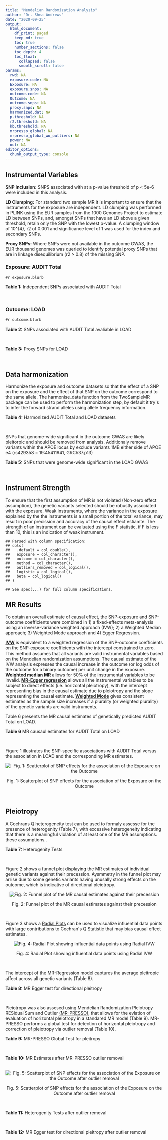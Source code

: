 ```yaml
---
title: "Mendelian Randomization Analysis"
author: "Dr. Shea Andrews"
date: "2020-09-25"
output:
  html_document:
    df_print: paged
    keep_md: true
    toc: true
    number_sections: false
    toc_depth: 4
    toc_float:
      collapsed: false
      smooth_scroll: false
params:
  rwd: NA
  exposure.code: NA
  Exposure: NA
  exposure.snps: NA
  outcome.code: NA
  Outcome: NA
  outcome.snps: NA
  proxy.snps: NA
  harmonized.dat: NA
  p.threshold: NA
  r2.threshold: NA
  kb.threshold: NA
  mrpresso_global: NA
  mrpresso_global_wo_outliers: NA
  power: NA
  out: NA
editor_options:
  chunk_output_type: console
---
```







## Instrumental Variables
**SNP Inclusion:** SNPS associated with at a p-value threshold of p < 5e-6 were included in this analysis.
<br>

**LD Clumping:** For standard two sample MR it is important to ensure that the instruments for the exposure are independent. LD clumping was performed in PLINK using the EUR samples from the 1000 Genomes Project to estimate LD between SNPs, and, amongst SNPs that have an LD above a given threshold, retain only the SNP with the lowest p-value. A clumping window of 10^{4}, r2 of 0.001 and significance level of 1 was used for the index and secondary SNPs.
<br>

**Proxy SNPs:** Where SNPs were not available in the outcome GWAS, the EUR thousand genomes was queried to identify potential proxy SNPs that are in linkage disequilibrium (r2 > 0.8) of the missing SNP.
<br>

### Exposure: AUDIT Total
`#r exposure.blurb`
<br>

**Table 1:** Independent SNPs associated with AUDIT Total
<div data-pagedtable="false">
  <script data-pagedtable-source type="application/json">
{"columns":[{"label":["SNP"],"name":[1],"type":["chr"],"align":["left"]},{"label":["CHROM"],"name":[2],"type":["dbl"],"align":["right"]},{"label":["POS"],"name":[3],"type":["dbl"],"align":["right"]},{"label":["REF"],"name":[4],"type":["chr"],"align":["left"]},{"label":["ALT"],"name":[5],"type":["chr"],"align":["left"]},{"label":["AF"],"name":[6],"type":["dbl"],"align":["right"]},{"label":["BETA"],"name":[7],"type":["dbl"],"align":["right"]},{"label":["SE"],"name":[8],"type":["dbl"],"align":["right"]},{"label":["Z"],"name":[9],"type":["dbl"],"align":["right"]},{"label":["P"],"name":[10],"type":["dbl"],"align":["right"]},{"label":["N"],"name":[11],"type":["dbl"],"align":["right"]},{"label":["TRAIT"],"name":[12],"type":["chr"],"align":["left"]}],"data":[{"1":"rs55847536","2":"1","3":"72248052","4":"A","5":"G","6":"0.39224600","7":"-0.01211140","8":"0.002641534","9":"-4.585","10":"4.545e-06","11":"140945","12":"AUDIT_Total"},{"1":"rs145186401","2":"1","3":"76879585","4":"T","5":"A","6":"0.02301560","7":"0.01278336","8":"0.002633030","9":"4.855","10":"1.203e-06","11":"141716","12":"AUDIT_Total"},{"1":"rs2390440","2":"1","3":"88625312","4":"C","5":"T","6":"0.23443800","7":"-0.01245564","8":"0.002631660","9":"-4.733","10":"2.211e-06","11":"141932","12":"AUDIT_Total"},{"1":"rs11809772","2":"1","3":"181625486","4":"A","5":"C","6":"0.11076800","7":"-0.01367530","8":"0.002654373","9":"-5.152","10":"2.582e-07","11":"139265","12":"AUDIT_Total"},{"1":"rs192227553","2":"1","3":"192064307","4":"G","5":"A","6":"0.01543210","7":"0.01217746","8":"0.002665236","9":"4.569","10":"4.895e-06","11":"138437","12":"AUDIT_Total"},{"1":"rs116258323","2":"1","3":"214449747","4":"C","5":"T","6":"0.04271170","7":"0.01407780","8":"0.002648693","9":"5.315","10":"1.067e-07","11":"139780","12":"AUDIT_Total"},{"1":"rs1260326","2":"2","3":"27730940","4":"T","5":"C","6":"0.61366100","7":"0.01873020","8":"0.002619605","9":"7.150","10":"8.664e-13","11":"141932","12":"AUDIT_Total"},{"1":"rs13389504","2":"2","3":"40369688","4":"T","5":"G","6":"0.18636700","7":"0.01219060","8":"0.002646099","9":"4.607","10":"4.090e-06","11":"140443","12":"AUDIT_Total"},{"1":"rs4953148","2":"2","3":"45152522","4":"A","5":"T","6":"0.39332400","7":"0.01478690","8":"0.002646656","9":"5.587","10":"2.314e-08","11":"139850","12":"AUDIT_Total"},{"1":"rs11677810","2":"2","3":"68066201","4":"C","5":"A","6":"0.25191500","7":"0.01232649","8":"0.002677924","9":"4.603","10":"4.167e-06","11":"137099","12":"AUDIT_Total"},{"1":"rs114658808","2":"2","3":"119423996","4":"G","5":"A","6":"0.05912220","7":"0.01292250","8":"0.002638860","9":"4.897","10":"9.723e-07","11":"141062","12":"AUDIT_Total"},{"1":"rs12474485","2":"2","3":"145810833","4":"A","5":"C","6":"0.25499100","7":"0.01217910","8":"0.002633896","9":"4.624","10":"3.765e-06","11":"141749","12":"AUDIT_Total"},{"1":"rs4853716","2":"2","3":"191361744","4":"C","5":"T","6":"0.82831800","7":"0.01212258","8":"0.002635344","9":"4.600","10":"4.220e-06","11":"141605","12":"AUDIT_Total"},{"1":"rs2302911","2":"2","3":"211455281","4":"A","5":"G","6":"0.45405000","7":"0.01342090","8":"0.002633619","9":"5.096","10":"3.463e-07","11":"141520","12":"AUDIT_Total"},{"1":"rs62244890","2":"3","3":"71611630","4":"T","5":"C","6":"0.37277700","7":"0.01323300","8":"0.002634485","9":"5.023","10":"5.079e-07","11":"141466","12":"AUDIT_Total"},{"1":"rs7618124","2":"3","3":"85548686","4":"A","5":"G","6":"0.71007600","7":"-0.01363860","8":"0.002631407","9":"-5.183","10":"2.187e-07","11":"141713","12":"AUDIT_Total"},{"1":"rs55726529","2":"3","3":"135458327","4":"A","5":"G","6":"0.09938340","7":"-0.01248370","8":"0.002719177","9":"-4.591","10":"4.409e-06","11":"132942","12":"AUDIT_Total"},{"1":"rs1920650","2":"3","3":"160335588","4":"T","5":"C","6":"0.30047400","7":"0.01482480","8":"0.002629442","9":"5.638","10":"1.717e-08","11":"141678","12":"AUDIT_Total"},{"1":"rs11940694","2":"4","3":"39414993","4":"A","5":"G","6":"0.60549300","7":"0.02478080","8":"0.002643005","9":"9.376","10":"6.834e-21","11":"138206","12":"AUDIT_Total"},{"1":"rs144198753","2":"4","3":"99713350","4":"C","5":"T","6":"0.00670047","7":"-0.03076248","8":"0.002606990","9":"-11.800","10":"3.887e-32","11":"140814","12":"AUDIT_Total"},{"1":"rs11733695","2":"4","3":"100122916","4":"G","5":"A","6":"0.00543085","7":"-0.02971133","8":"0.002601920","9":"-11.419","10":"3.370e-30","11":"141581","12":"AUDIT_Total"},{"1":"rs13135092","2":"4","3":"103198082","4":"A","5":"G","6":"0.05434780","7":"-0.01991090","8":"0.002623302","9":"-7.590","10":"3.198e-14","11":"141289","12":"AUDIT_Total"},{"1":"rs6533629","2":"4","3":"113494607","4":"G","5":"A","6":"0.39712300","7":"-0.01294953","8":"0.002671660","9":"-4.847","10":"1.253e-06","11":"137616","12":"AUDIT_Total"},{"1":"rs1457755","2":"5","3":"113637974","4":"T","5":"C","6":"0.55426500","7":"-0.01400920","8":"0.002634787","9":"-5.317","10":"1.056e-07","11":"141273","12":"AUDIT_Total"},{"1":"rs9372625","2":"6","3":"98344031","4":"G","5":"A","6":"0.33467600","7":"0.01403988","8":"0.002642552","9":"5.313","10":"1.080e-07","11":"140438","12":"AUDIT_Total"},{"1":"rs11984030","2":"7","3":"6354656","4":"A","5":"G","6":"0.46143900","7":"-0.01254150","8":"0.002675809","9":"-4.687","10":"2.769e-06","11":"137272","12":"AUDIT_Total"},{"1":"rs10227687","2":"7","3":"38741626","4":"G","5":"A","6":"0.61555200","7":"0.01292938","8":"0.002639727","9":"4.898","10":"9.675e-07","11":"140968","12":"AUDIT_Total"},{"1":"rs79931145","2":"7","3":"137122009","4":"C","5":"T","6":"0.02647810","7":"-0.01248956","8":"0.002631596","9":"-4.746","10":"2.079e-06","11":"141932","12":"AUDIT_Total"},{"1":"rs2622237","2":"7","3":"153489069","4":"A","5":"G","6":"0.39726300","7":"0.01217490","8":"0.002660016","9":"4.577","10":"4.708e-06","11":"138981","12":"AUDIT_Total"},{"1":"rs35040843","2":"8","3":"93341497","4":"C","5":"T","6":"0.30359100","7":"0.01471763","8":"0.002653260","9":"5.547","10":"2.909e-08","11":"139169","12":"AUDIT_Total"},{"1":"rs143011682","2":"8","3":"126831783","4":"A","5":"G","6":"0.11504900","7":"-0.01230210","8":"0.002637111","9":"-4.665","10":"3.084e-06","11":"141378","12":"AUDIT_Total"},{"1":"rs13266268","2":"8","3":"142611971","4":"C","5":"T","6":"0.40148800","7":"-0.01273468","8":"0.002776255","9":"-4.587","10":"4.507e-06","11":"127488","12":"AUDIT_Total"},{"1":"rs3138496","2":"9","3":"92219801","4":"C","5":"T","6":"0.05003810","7":"0.01294572","8":"0.002630710","9":"4.921","10":"8.598e-07","11":"141932","12":"AUDIT_Total"},{"1":"rs148575582","2":"9","3":"122062643","4":"T","5":"C","6":"0.01686620","7":"0.01275960","8":"0.002657686","9":"4.801","10":"1.578e-06","11":"139105","12":"AUDIT_Total"},{"1":"rs147311119","2":"10","3":"9404825","4":"C","5":"G","6":"0.03336960","7":"-0.01216210","8":"0.002634200","9":"-4.617","10":"3.898e-06","11":"141720","12":"AUDIT_Total"},{"1":"rs7078436","2":"10","3":"30378863","4":"A","5":"G","6":"0.27403000","7":"-0.01508130","8":"0.002628329","9":"-5.738","10":"9.583e-09","11":"141745","12":"AUDIT_Total"},{"1":"rs2017064","2":"11","3":"41455386","4":"C","5":"T","6":"0.67373700","7":"0.01247393","8":"0.002663662","9":"4.683","10":"2.823e-06","11":"138540","12":"AUDIT_Total"},{"1":"rs2293576","2":"11","3":"47434986","4":"G","5":"A","6":"0.32902900","7":"0.01535348","8":"0.002632176","9":"5.833","10":"5.454e-09","11":"141275","12":"AUDIT_Total"},{"1":"rs12795307","2":"11","3":"72506324","4":"G","5":"A","6":"0.26040100","7":"0.01208207","8":"0.002635705","9":"4.584","10":"4.572e-06","11":"141575","12":"AUDIT_Total"},{"1":"rs7948028","2":"11","3":"113328681","4":"A","5":"C","6":"0.27900700","7":"-0.01389140","8":"0.002638447","9":"-5.265","10":"1.406e-07","11":"140906","12":"AUDIT_Total"},{"1":"rs1042725","2":"12","3":"66358347","4":"C","5":"T","6":"0.45995600","7":"-0.01217656","8":"0.002632200","9":"-4.626","10":"3.725e-06","11":"141932","12":"AUDIT_Total"},{"1":"rs73519744","2":"13","3":"71536531","4":"A","5":"G","6":"0.05117970","7":"0.01327340","8":"0.002640430","9":"5.027","10":"4.987e-07","11":"140822","12":"AUDIT_Total"},{"1":"rs117750242","2":"13","3":"109806518","4":"C","5":"T","6":"0.00706522","7":"0.01237358","8":"0.002641105","9":"4.685","10":"2.794e-06","11":"140936","12":"AUDIT_Total"},{"1":"rs1319338","2":"15","3":"26449418","4":"T","5":"A","6":"0.06694640","7":"-0.01299030","8":"0.002633347","9":"-4.933","10":"8.104e-07","11":"141639","12":"AUDIT_Total"},{"1":"rs701455","2":"15","3":"46816049","4":"G","5":"A","6":"0.57415500","7":"-0.01327660","8":"0.002630072","9":"-5.048","10":"4.464e-07","11":"141932","12":"AUDIT_Total"},{"1":"rs72771074","2":"16","3":"20002523","4":"A","5":"C","6":"0.29574400","7":"0.01409940","8":"0.002639345","9":"5.342","10":"9.197e-08","11":"140767","12":"AUDIT_Total"},{"1":"rs11862597","2":"16","3":"30490854","4":"G","5":"A","6":"0.12386200","7":"-0.01322155","8":"0.002630631","9":"-5.026","10":"4.997e-07","11":"141883","12":"AUDIT_Total"},{"1":"rs74980679","2":"16","3":"71779310","4":"G","5":"T","6":"0.12050800","7":"0.01219096","8":"0.002635883","9":"4.625","10":"3.747e-06","11":"141533","12":"AUDIT_Total"},{"1":"rs12936842","2":"17","3":"7553383","4":"A","5":"T","6":"0.26744600","7":"-0.01245840","8":"0.002658641","9":"-4.686","10":"2.790e-06","11":"139067","12":"AUDIT_Total"},{"1":"rs62062288","2":"17","3":"44096553","4":"G","5":"A","6":"0.13753600","7":"-0.01645099","8":"0.002650821","9":"-6.206","10":"5.430e-10","11":"139072","12":"AUDIT_Total"},{"1":"rs6507054","2":"18","3":"31248323","4":"T","5":"C","6":"0.56820000","7":"-0.01236280","8":"0.002637114","9":"-4.688","10":"2.754e-06","11":"141365","12":"AUDIT_Total"},{"1":"rs492602","2":"19","3":"49206417","4":"A","5":"G","6":"0.38356900","7":"0.01463750","8":"0.002627447","9":"5.571","10":"2.526e-08","11":"141932","12":"AUDIT_Total"},{"1":"rs12329964","2":"22","3":"19959033","4":"G","5":"A","6":"0.16630300","7":"0.01224455","8":"0.002636070","9":"4.645","10":"3.409e-06","11":"141502","12":"AUDIT_Total"},{"1":"rs2412970","2":"22","3":"30486826","4":"A","5":"G","6":"0.52143100","7":"0.01219000","8":"0.002632824","9":"4.630","10":"3.654e-06","11":"141862","12":"AUDIT_Total"},{"1":"rs9607805","2":"22","3":"41854446","4":"C","5":"T","6":"0.73870300","7":"0.01410817","8":"0.002640990","9":"5.342","10":"9.205e-08","11":"140590","12":"AUDIT_Total"}],"options":{"columns":{"min":{},"max":[10]},"rows":{"min":[10],"max":[10]},"pages":{}}}
  </script>
</div>
<br>

### Outcome: LOAD
`#r outcome.blurb`
<br>

**Table 2:** SNPs associated with AUDIT Total avaliable in LOAD
<div data-pagedtable="false">
  <script data-pagedtable-source type="application/json">
{"columns":[{"label":["SNP"],"name":[1],"type":["chr"],"align":["left"]},{"label":["CHROM"],"name":[2],"type":["dbl"],"align":["right"]},{"label":["POS"],"name":[3],"type":["dbl"],"align":["right"]},{"label":["REF"],"name":[4],"type":["chr"],"align":["left"]},{"label":["ALT"],"name":[5],"type":["chr"],"align":["left"]},{"label":["AF"],"name":[6],"type":["dbl"],"align":["right"]},{"label":["BETA"],"name":[7],"type":["dbl"],"align":["right"]},{"label":["SE"],"name":[8],"type":["dbl"],"align":["right"]},{"label":["Z"],"name":[9],"type":["dbl"],"align":["right"]},{"label":["P"],"name":[10],"type":["dbl"],"align":["right"]},{"label":["N"],"name":[11],"type":["dbl"],"align":["right"]},{"label":["TRAIT"],"name":[12],"type":["chr"],"align":["left"]}],"data":[{"1":"rs55847536","2":"1","3":"72248052","4":"A","5":"G","6":"0.39224600","7":"-0.0212","8":"0.0162","9":"-1.30864198","10":"0.1909000","11":"54162","12":"LOAD"},{"1":"rs2390440","2":"1","3":"88625312","4":"C","5":"T","6":"0.23443800","7":"-0.0027","8":"0.0189","9":"-0.14285714","10":"0.8845000","11":"54162","12":"LOAD"},{"1":"rs11809772","2":"1","3":"181625486","4":"A","5":"C","6":"0.11076800","7":"-0.0468","8":"0.0245","9":"-1.91020408","10":"0.0557500","11":"54162","12":"LOAD"},{"1":"rs116258323","2":"1","3":"214449747","4":"C","5":"T","6":"0.04271170","7":"-0.0054","8":"0.0354","9":"-0.15254237","10":"0.8786000","11":"54162","12":"LOAD"},{"1":"rs1260326","2":"2","3":"27730940","4":"T","5":"C","6":"0.61366100","7":"0.0008","8":"0.0161","9":"0.04968940","10":"0.9608000","11":"54162","12":"LOAD"},{"1":"rs13389504","2":"2","3":"40369688","4":"T","5":"G","6":"0.18636700","7":"-0.0027","8":"0.0205","9":"-0.13170732","10":"0.8934000","11":"54162","12":"LOAD"},{"1":"rs4953148","2":"2","3":"45152522","4":"A","5":"T","6":"0.39332400","7":"-0.0021","8":"0.0178","9":"-0.11797753","10":"0.9072000","11":"54162","12":"LOAD"},{"1":"rs11677810","2":"2","3":"68066201","4":"C","5":"A","6":"0.25191500","7":"0.0298","8":"0.0200","9":"1.49000000","10":"0.1358000","11":"54162","12":"LOAD"},{"1":"rs12474485","2":"2","3":"145810833","4":"A","5":"C","6":"0.25499100","7":"0.0034","8":"0.0167","9":"0.20359281","10":"0.8406000","11":"54162","12":"LOAD"},{"1":"rs4853716","2":"2","3":"191361744","4":"C","5":"T","6":"0.82831800","7":"0.0130","8":"0.0179","9":"0.72625700","10":"0.4680000","11":"54162","12":"LOAD"},{"1":"rs2302911","2":"2","3":"211455281","4":"A","5":"G","6":"0.45405000","7":"0.0023","8":"0.0155","9":"0.14838700","10":"0.8822000","11":"54162","12":"LOAD"},{"1":"rs62244890","2":"3","3":"71611630","4":"T","5":"C","6":"0.37277700","7":"-0.0088","8":"0.0160","9":"-0.55000000","10":"0.5817000","11":"54162","12":"LOAD"},{"1":"rs7618124","2":"3","3":"85548686","4":"A","5":"G","6":"0.71007600","7":"-0.0028","8":"0.0160","9":"-0.17500000","10":"0.8624000","11":"54162","12":"LOAD"},{"1":"rs55726529","2":"3","3":"135458327","4":"A","5":"G","6":"0.09938340","7":"-0.0006","8":"0.0329","9":"-0.01823708","10":"0.9866000","11":"54162","12":"LOAD"},{"1":"rs1920650","2":"3","3":"160335588","4":"T","5":"C","6":"0.30047400","7":"0.0354","8":"0.0174","9":"2.03448276","10":"0.0418500","11":"54162","12":"LOAD"},{"1":"rs11940694","2":"4","3":"39414993","4":"A","5":"G","6":"0.60549300","7":"0.0363","8":"0.0167","9":"2.17365000","10":"0.0294100","11":"54162","12":"LOAD"},{"1":"rs11733695","2":"4","3":"100122916","4":"G","5":"A","6":"0.00543085","7":"0.1179","8":"0.0806","9":"1.46277916","10":"0.1434000","11":"54162","12":"LOAD"},{"1":"rs13135092","2":"4","3":"103198082","4":"A","5":"G","6":"0.05434780","7":"0.0490","8":"0.0295","9":"1.66101695","10":"0.0964500","11":"54162","12":"LOAD"},{"1":"rs6533629","2":"4","3":"113494607","4":"G","5":"A","6":"0.39712300","7":"-0.0090","8":"0.0157","9":"-0.57324841","10":"0.5658000","11":"54162","12":"LOAD"},{"1":"rs1457755","2":"5","3":"113637974","4":"T","5":"C","6":"0.55426500","7":"0.0049","8":"0.0155","9":"0.31612900","10":"0.7520000","11":"54162","12":"LOAD"},{"1":"rs9372625","2":"6","3":"98344031","4":"G","5":"A","6":"0.33467600","7":"-0.0257","8":"0.0162","9":"-1.58641975","10":"0.1124000","11":"54162","12":"LOAD"},{"1":"rs11984030","2":"7","3":"6354656","4":"A","5":"G","6":"0.46143900","7":"-0.0450","8":"0.0182","9":"-2.47252747","10":"0.0134500","11":"54162","12":"LOAD"},{"1":"rs10227687","2":"7","3":"38741626","4":"G","5":"A","6":"0.61555200","7":"0.0033","8":"0.0161","9":"0.20496900","10":"0.8401000","11":"54162","12":"LOAD"},{"1":"rs2622237","2":"7","3":"153489069","4":"A","5":"G","6":"0.39726300","7":"-0.0033","8":"0.0233","9":"-0.14163090","10":"0.8871000","11":"54162","12":"LOAD"},{"1":"rs35040843","2":"8","3":"93341497","4":"C","5":"T","6":"0.30359100","7":"-0.0100","8":"0.0179","9":"-0.55865922","10":"0.5741000","11":"54162","12":"LOAD"},{"1":"rs143011682","2":"8","3":"126831783","4":"A","5":"G","6":"0.11504900","7":"0.0541","8":"0.0423","9":"1.27895981","10":"0.2007000","11":"54162","12":"LOAD"},{"1":"rs13266268","2":"8","3":"142611971","4":"C","5":"T","6":"0.40148800","7":"-0.0207","8":"0.0174","9":"-1.18965517","10":"0.2358000","11":"54162","12":"LOAD"},{"1":"rs3138496","2":"9","3":"92219801","4":"C","5":"T","6":"0.05003810","7":"0.0103","8":"0.0312","9":"0.33012821","10":"0.7426000","11":"54162","12":"LOAD"},{"1":"rs7078436","2":"10","3":"30378863","4":"A","5":"G","6":"0.27403000","7":"-0.0041","8":"0.0165","9":"-0.24848485","10":"0.8042000","11":"54162","12":"LOAD"},{"1":"rs2017064","2":"11","3":"41455386","4":"C","5":"T","6":"0.67373700","7":"-0.0481","8":"0.0162","9":"-2.96914000","10":"0.0030040","11":"54162","12":"LOAD"},{"1":"rs2293576","2":"11","3":"47434986","4":"G","5":"A","6":"0.32902900","7":"0.0623","8":"0.0161","9":"3.86956522","10":"0.0001085","11":"54162","12":"LOAD"},{"1":"rs12795307","2":"11","3":"72506324","4":"G","5":"A","6":"0.26040100","7":"0.0085","8":"0.0164","9":"0.51829268","10":"0.6047000","11":"54162","12":"LOAD"},{"1":"rs1042725","2":"12","3":"66358347","4":"C","5":"T","6":"0.45995600","7":"0.0165","8":"0.0156","9":"1.05769000","10":"0.2914000","11":"54162","12":"LOAD"},{"1":"rs73519744","2":"13","3":"71536531","4":"A","5":"G","6":"0.05117970","7":"0.0098","8":"0.0346","9":"0.28323699","10":"0.7770000","11":"54162","12":"LOAD"},{"1":"rs701455","2":"15","3":"46816049","4":"G","5":"A","6":"0.57415500","7":"-0.0173","8":"0.0162","9":"-1.06790000","10":"0.2863000","11":"54162","12":"LOAD"},{"1":"rs72771074","2":"16","3":"20002523","4":"A","5":"C","6":"0.29574400","7":"-0.0009","8":"0.0185","9":"-0.04864865","10":"0.9616000","11":"54162","12":"LOAD"},{"1":"rs11862597","2":"16","3":"30490854","4":"G","5":"A","6":"0.12386200","7":"-0.0291","8":"0.0270","9":"-1.07777778","10":"0.2816000","11":"54162","12":"LOAD"},{"1":"rs74980679","2":"16","3":"71779310","4":"G","5":"T","6":"0.12050800","7":"-0.0457","8":"0.0223","9":"-2.04932735","10":"0.0402900","11":"54162","12":"LOAD"},{"1":"rs12936842","2":"17","3":"7553383","4":"A","5":"T","6":"0.26744600","7":"0.0064","8":"0.0188","9":"0.34042553","10":"0.7342000","11":"54162","12":"LOAD"},{"1":"rs62062288","2":"17","3":"44096553","4":"G","5":"A","6":"0.13753600","7":"-0.0532","8":"0.0216","9":"-2.46296296","10":"0.0138700","11":"54162","12":"LOAD"},{"1":"rs6507054","2":"18","3":"31248323","4":"T","5":"C","6":"0.56820000","7":"0.0060","8":"0.0157","9":"0.38216600","10":"0.7022000","11":"54162","12":"LOAD"},{"1":"rs492602","2":"19","3":"49206417","4":"A","5":"G","6":"0.38356900","7":"0.0249","8":"0.0162","9":"1.53703704","10":"0.1230000","11":"54162","12":"LOAD"},{"1":"rs12329964","2":"22","3":"19959033","4":"G","5":"A","6":"0.16630300","7":"-0.0007","8":"0.0208","9":"-0.03365385","10":"0.9717000","11":"54162","12":"LOAD"},{"1":"rs2412970","2":"22","3":"30486826","4":"A","5":"G","6":"0.52143100","7":"0.0257","8":"0.0159","9":"1.61635220","10":"0.1060000","11":"54162","12":"LOAD"},{"1":"rs9607805","2":"22","3":"41854446","4":"C","5":"T","6":"0.73870300","7":"-0.0423","8":"0.0176","9":"-2.40341000","10":"0.0165300","11":"54162","12":"LOAD"},{"1":"rs145186401","2":"NA","3":"NA","4":"NA","5":"NA","6":"NA","7":"NA","8":"NA","9":"NA","10":"NA","11":"NA","12":"NA"},{"1":"rs192227553","2":"NA","3":"NA","4":"NA","5":"NA","6":"NA","7":"NA","8":"NA","9":"NA","10":"NA","11":"NA","12":"NA"},{"1":"rs114658808","2":"NA","3":"NA","4":"NA","5":"NA","6":"NA","7":"NA","8":"NA","9":"NA","10":"NA","11":"NA","12":"NA"},{"1":"rs144198753","2":"NA","3":"NA","4":"NA","5":"NA","6":"NA","7":"NA","8":"NA","9":"NA","10":"NA","11":"NA","12":"NA"},{"1":"rs79931145","2":"NA","3":"NA","4":"NA","5":"NA","6":"NA","7":"NA","8":"NA","9":"NA","10":"NA","11":"NA","12":"NA"},{"1":"rs148575582","2":"NA","3":"NA","4":"NA","5":"NA","6":"NA","7":"NA","8":"NA","9":"NA","10":"NA","11":"NA","12":"NA"},{"1":"rs147311119","2":"NA","3":"NA","4":"NA","5":"NA","6":"NA","7":"NA","8":"NA","9":"NA","10":"NA","11":"NA","12":"NA"},{"1":"rs7948028","2":"NA","3":"NA","4":"NA","5":"NA","6":"NA","7":"NA","8":"NA","9":"NA","10":"NA","11":"NA","12":"NA"},{"1":"rs117750242","2":"NA","3":"NA","4":"NA","5":"NA","6":"NA","7":"NA","8":"NA","9":"NA","10":"NA","11":"NA","12":"NA"},{"1":"rs1319338","2":"NA","3":"NA","4":"NA","5":"NA","6":"NA","7":"NA","8":"NA","9":"NA","10":"NA","11":"NA","12":"NA"}],"options":{"columns":{"min":{},"max":[10]},"rows":{"min":[10],"max":[10]},"pages":{}}}
  </script>
</div>
<br>

**Table 3:** Proxy SNPs for LOAD
<div data-pagedtable="false">
  <script data-pagedtable-source type="application/json">
{"columns":[{"label":["target_snp"],"name":[1],"type":["chr"],"align":["left"]},{"label":["proxy_snp"],"name":[2],"type":["chr"],"align":["left"]},{"label":["ld.r2"],"name":[3],"type":["dbl"],"align":["right"]},{"label":["Dprime"],"name":[4],"type":["dbl"],"align":["right"]},{"label":["PHASE"],"name":[5],"type":["chr"],"align":["left"]},{"label":["X12"],"name":[6],"type":["lgl"],"align":["right"]},{"label":["CHROM"],"name":[7],"type":["dbl"],"align":["right"]},{"label":["POS"],"name":[8],"type":["dbl"],"align":["right"]},{"label":["REF.proxy"],"name":[9],"type":["chr"],"align":["left"]},{"label":["ALT.proxy"],"name":[10],"type":["chr"],"align":["left"]},{"label":["AF"],"name":[11],"type":["dbl"],"align":["right"]},{"label":["BETA"],"name":[12],"type":["dbl"],"align":["right"]},{"label":["SE"],"name":[13],"type":["dbl"],"align":["right"]},{"label":["Z"],"name":[14],"type":["dbl"],"align":["right"]},{"label":["P"],"name":[15],"type":["dbl"],"align":["right"]},{"label":["N"],"name":[16],"type":["dbl"],"align":["right"]},{"label":["TRAIT"],"name":[17],"type":["chr"],"align":["left"]},{"label":["ref"],"name":[18],"type":["chr"],"align":["left"]},{"label":["ref.proxy"],"name":[19],"type":["chr"],"align":["left"]},{"label":["alt"],"name":[20],"type":["chr"],"align":["left"]},{"label":["alt.proxy"],"name":[21],"type":["chr"],"align":["left"]},{"label":["ALT"],"name":[22],"type":["chr"],"align":["left"]},{"label":["REF"],"name":[23],"type":["chr"],"align":["left"]},{"label":["proxy.outcome"],"name":[24],"type":["lgl"],"align":["right"]}],"data":[{"1":"rs145186401","2":"rs143430155","3":"1.000000","4":"1.000000","5":"AG/TA","6":"NA","7":"1","8":"76898960","9":"A","10":"G","11":"0.0231667","12":"-0.0927","13":"0.1047","14":"-0.88538682","15":"0.3762","16":"54162","17":"LOAD","18":"A","19":"G","20":"T","21":"A","22":"A","23":"T","24":"TRUE"},{"1":"rs192227553","2":"rs116627534","3":"0.932392","4":"1.000000","5":"AC/GT","6":"NA","7":"1","8":"191935570","9":"T","10":"C","11":"0.0152229","12":"-0.0555","13":"0.0781","14":"-0.71062740","15":"0.4776","16":"54162","17":"LOAD","18":"A","19":"C","20":"G","21":"T","22":"A","23":"G","24":"TRUE"},{"1":"rs147311119","2":"rs150347273","3":"1.000000","4":"1.000000","5":"GA/CG","6":"NA","7":"10","8":"9398572","9":"G","10":"A","11":"0.0288462","12":"0.0894","13":"0.0931","14":"0.96025779","15":"0.3373","16":"54162","17":"LOAD","18":"G","19":"A","20":"C","21":"G","22":"G","23":"C","24":"TRUE"},{"1":"rs7948028","2":"rs4337071","3":"0.987138","4":"0.995685","5":"CT/AC","6":"NA","7":"11","8":"113334100","9":"C","10":"T","11":"0.2805320","12":"-0.0015","13":"0.0158","14":"-0.09493671","15":"0.9256","16":"54162","17":"LOAD","18":"C","19":"T","20":"A","21":"C","22":"C","23":"A","24":"TRUE"},{"1":"rs1319338","2":"rs56188014","3":"0.949361","4":"1.000000","5":"AA/TG","6":"NA","7":"15","8":"26445039","9":"G","10":"A","11":"0.0657799","12":"-0.0636","13":"0.0294","14":"-2.16326531","15":"0.0303","16":"54162","17":"LOAD","18":"A","19":"A","20":"T","21":"G","22":"A","23":"T","24":"TRUE"},{"1":"rs114658808","2":"NA","3":"NA","4":"NA","5":"NA","6":"NA","7":"NA","8":"NA","9":"NA","10":"NA","11":"NA","12":"NA","13":"NA","14":"NA","15":"NA","16":"NA","17":"NA","18":"NA","19":"NA","20":"NA","21":"NA","22":"NA","23":"NA","24":"NA"},{"1":"rs144198753","2":"NA","3":"NA","4":"NA","5":"NA","6":"NA","7":"NA","8":"NA","9":"NA","10":"NA","11":"NA","12":"NA","13":"NA","14":"NA","15":"NA","16":"NA","17":"NA","18":"NA","19":"NA","20":"NA","21":"NA","22":"NA","23":"NA","24":"NA"},{"1":"rs79931145","2":"NA","3":"NA","4":"NA","5":"NA","6":"NA","7":"NA","8":"NA","9":"NA","10":"NA","11":"NA","12":"NA","13":"NA","14":"NA","15":"NA","16":"NA","17":"NA","18":"NA","19":"NA","20":"NA","21":"NA","22":"NA","23":"NA","24":"NA"},{"1":"rs148575582","2":"NA","3":"NA","4":"NA","5":"NA","6":"NA","7":"NA","8":"NA","9":"NA","10":"NA","11":"NA","12":"NA","13":"NA","14":"NA","15":"NA","16":"NA","17":"NA","18":"NA","19":"NA","20":"NA","21":"NA","22":"NA","23":"NA","24":"NA"},{"1":"rs117750242","2":"NA","3":"NA","4":"NA","5":"NA","6":"NA","7":"NA","8":"NA","9":"NA","10":"NA","11":"NA","12":"NA","13":"NA","14":"NA","15":"NA","16":"NA","17":"NA","18":"NA","19":"NA","20":"NA","21":"NA","22":"NA","23":"NA","24":"NA"}],"options":{"columns":{"min":{},"max":[10]},"rows":{"min":[10],"max":[10]},"pages":{}}}
  </script>
</div>
<br>

## Data harmonization
Harmonize the exposure and outcome datasets so that the effect of a SNP on the exposure and the effect of that SNP on the outcome correspond to the same allele. The harmonise_data function from the TwoSampleMR package can be used to perform the harmonization step, by default it try's to infer the forward strand alleles using allele frequency information.
<br>

**Table 4:** Harmonized AUDIT Total and LOAD datasets
<div data-pagedtable="false">
  <script data-pagedtable-source type="application/json">
{"columns":[{"label":["SNP"],"name":[1],"type":["chr"],"align":["left"]},{"label":["effect_allele.exposure"],"name":[2],"type":["chr"],"align":["left"]},{"label":["other_allele.exposure"],"name":[3],"type":["chr"],"align":["left"]},{"label":["effect_allele.outcome"],"name":[4],"type":["chr"],"align":["left"]},{"label":["other_allele.outcome"],"name":[5],"type":["chr"],"align":["left"]},{"label":["beta.exposure"],"name":[6],"type":["dbl"],"align":["right"]},{"label":["beta.outcome"],"name":[7],"type":["dbl"],"align":["right"]},{"label":["eaf.exposure"],"name":[8],"type":["dbl"],"align":["right"]},{"label":["eaf.outcome"],"name":[9],"type":["dbl"],"align":["right"]},{"label":["remove"],"name":[10],"type":["lgl"],"align":["right"]},{"label":["palindromic"],"name":[11],"type":["lgl"],"align":["right"]},{"label":["ambiguous"],"name":[12],"type":["lgl"],"align":["right"]},{"label":["id.outcome"],"name":[13],"type":["chr"],"align":["left"]},{"label":["chr.outcome"],"name":[14],"type":["dbl"],"align":["right"]},{"label":["pos.outcome"],"name":[15],"type":["dbl"],"align":["right"]},{"label":["se.outcome"],"name":[16],"type":["dbl"],"align":["right"]},{"label":["z.outcome"],"name":[17],"type":["dbl"],"align":["right"]},{"label":["pval.outcome"],"name":[18],"type":["dbl"],"align":["right"]},{"label":["samplesize.outcome"],"name":[19],"type":["dbl"],"align":["right"]},{"label":["outcome"],"name":[20],"type":["chr"],"align":["left"]},{"label":["mr_keep.outcome"],"name":[21],"type":["lgl"],"align":["right"]},{"label":["pval_origin.outcome"],"name":[22],"type":["chr"],"align":["left"]},{"label":["chr.exposure"],"name":[23],"type":["dbl"],"align":["right"]},{"label":["pos.exposure"],"name":[24],"type":["dbl"],"align":["right"]},{"label":["se.exposure"],"name":[25],"type":["dbl"],"align":["right"]},{"label":["z.exposure"],"name":[26],"type":["dbl"],"align":["right"]},{"label":["pval.exposure"],"name":[27],"type":["dbl"],"align":["right"]},{"label":["samplesize.exposure"],"name":[28],"type":["dbl"],"align":["right"]},{"label":["exposure"],"name":[29],"type":["chr"],"align":["left"]},{"label":["mr_keep.exposure"],"name":[30],"type":["lgl"],"align":["right"]},{"label":["pval_origin.exposure"],"name":[31],"type":["chr"],"align":["left"]},{"label":["id.exposure"],"name":[32],"type":["chr"],"align":["left"]},{"label":["action"],"name":[33],"type":["dbl"],"align":["right"]},{"label":["mr_keep"],"name":[34],"type":["lgl"],"align":["right"]},{"label":["pt"],"name":[35],"type":["dbl"],"align":["right"]},{"label":["pleitropy_keep"],"name":[36],"type":["lgl"],"align":["right"]},{"label":["mrpresso_RSSobs"],"name":[37],"type":["dbl"],"align":["right"]},{"label":["mrpresso_pval"],"name":[38],"type":["dbl"],"align":["right"]},{"label":["mrpresso_keep"],"name":[39],"type":["lgl"],"align":["right"]}],"data":[{"1":"rs10227687","2":"A","3":"G","4":"A","5":"G","6":"0.01292938","7":"0.0033","8":"0.61555200","9":"0.61555200","10":"FALSE","11":"FALSE","12":"FALSE","13":"FNGlVl","14":"7","15":"38741626","16":"0.0161","17":"0.20496900","18":"0.8401000","19":"54162","20":"Lambert2013load","21":"TRUE","22":"reported","23":"7","24":"38741626","25":"0.002639727","26":"4.898","27":"9.675e-07","28":"140968","29":"SanchezRoige2019auditt23andMe","30":"TRUE","31":"reported","32":"6f8Mb8","33":"2","34":"TRUE","35":"5e-06","36":"TRUE","37":"5.923984e-06","38":"1.000","39":"TRUE"},{"1":"rs1042725","2":"T","3":"C","4":"T","5":"C","6":"-0.01217656","7":"0.0165","8":"0.45995600","9":"0.45995600","10":"FALSE","11":"FALSE","12":"FALSE","13":"FNGlVl","14":"12","15":"66358347","16":"0.0156","17":"1.05769000","18":"0.2914000","19":"54162","20":"Lambert2013load","21":"TRUE","22":"reported","23":"12","24":"66358347","25":"0.002632200","26":"-4.626","27":"3.725e-06","28":"141932","29":"SanchezRoige2019auditt23andMe","30":"TRUE","31":"reported","32":"6f8Mb8","33":"2","34":"TRUE","35":"5e-06","36":"TRUE","37":"4.997771e-04","38":"1.000","39":"TRUE"},{"1":"rs116258323","2":"T","3":"C","4":"T","5":"C","6":"0.01407780","7":"-0.0054","8":"0.04271170","9":"0.04271170","10":"FALSE","11":"FALSE","12":"FALSE","13":"FNGlVl","14":"1","15":"214449747","16":"0.0354","17":"-0.15254237","18":"0.8786000","19":"54162","20":"Lambert2013load","21":"TRUE","22":"reported","23":"1","24":"214449747","25":"0.002648693","26":"5.315","27":"1.067e-07","28":"139780","29":"SanchezRoige2019auditt23andMe","30":"TRUE","31":"reported","32":"6f8Mb8","33":"2","34":"TRUE","35":"5e-06","36":"TRUE","37":"1.356810e-04","38":"1.000","39":"TRUE"},{"1":"rs11677810","2":"A","3":"C","4":"A","5":"C","6":"0.01232649","7":"0.0298","8":"0.25191500","9":"0.25191500","10":"FALSE","11":"FALSE","12":"FALSE","13":"FNGlVl","14":"2","15":"68066201","16":"0.0200","17":"1.49000000","18":"0.1358000","19":"54162","20":"Lambert2013load","21":"TRUE","22":"reported","23":"2","24":"68066201","25":"0.002677924","26":"4.603","27":"4.167e-06","28":"137099","29":"SanchezRoige2019auditt23andMe","30":"TRUE","31":"reported","32":"6f8Mb8","33":"2","34":"TRUE","35":"5e-06","36":"TRUE","37":"6.121807e-04","38":"1.000","39":"TRUE"},{"1":"rs11733695","2":"A","3":"G","4":"A","5":"G","6":"-0.02971133","7":"0.1179","8":"0.00543085","9":"0.00543085","10":"FALSE","11":"FALSE","12":"FALSE","13":"FNGlVl","14":"4","15":"100122916","16":"0.0806","17":"1.46277916","18":"0.1434000","19":"54162","20":"Lambert2013load","21":"TRUE","22":"reported","23":"4","24":"100122916","25":"0.002601920","26":"-11.419","27":"3.370e-30","28":"141581","29":"SanchezRoige2019auditt23andMe","30":"TRUE","31":"reported","32":"6f8Mb8","33":"2","34":"TRUE","35":"5e-06","36":"TRUE","37":"1.732175e-02","38":"1.000","39":"TRUE"},{"1":"rs11809772","2":"C","3":"A","4":"C","5":"A","6":"-0.01367530","7":"-0.0468","8":"0.11076800","9":"0.11076800","10":"FALSE","11":"FALSE","12":"FALSE","13":"FNGlVl","14":"1","15":"181625486","16":"0.0245","17":"-1.91020408","18":"0.0557500","19":"54162","20":"Lambert2013load","21":"TRUE","22":"reported","23":"1","24":"181625486","25":"0.002654373","26":"-5.152","27":"2.582e-07","28":"139265","29":"SanchezRoige2019auditt23andMe","30":"TRUE","31":"reported","32":"6f8Mb8","33":"2","34":"TRUE","35":"5e-06","36":"TRUE","37":"1.704055e-03","38":"1.000","39":"TRUE"},{"1":"rs11862597","2":"A","3":"G","4":"A","5":"G","6":"-0.01322155","7":"-0.0291","8":"0.12386200","9":"0.12386200","10":"FALSE","11":"FALSE","12":"FALSE","13":"FNGlVl","14":"16","15":"30490854","16":"0.0270","17":"-1.07777778","18":"0.2816000","19":"54162","20":"Lambert2013load","21":"TRUE","22":"reported","23":"16","24":"30490854","25":"0.002630631","26":"-5.026","27":"4.997e-07","28":"141883","29":"SanchezRoige2019auditt23andMe","30":"TRUE","31":"reported","32":"6f8Mb8","33":"2","34":"TRUE","35":"5e-06","36":"TRUE","37":"5.526390e-04","38":"1.000","39":"TRUE"},{"1":"rs11940694","2":"G","3":"A","4":"G","5":"A","6":"0.02478080","7":"0.0363","8":"0.60549300","9":"0.60549300","10":"FALSE","11":"FALSE","12":"FALSE","13":"FNGlVl","14":"4","15":"39414993","16":"0.0167","17":"2.17365000","18":"0.0294100","19":"54162","20":"Lambert2013load","21":"TRUE","22":"reported","23":"4","24":"39414993","25":"0.002643005","26":"9.376","27":"6.834e-21","28":"138206","29":"SanchezRoige2019auditt23andMe","30":"TRUE","31":"reported","32":"6f8Mb8","33":"2","34":"TRUE","35":"5e-06","36":"TRUE","37":"7.680069e-04","38":"1.000","39":"TRUE"},{"1":"rs11984030","2":"G","3":"A","4":"G","5":"A","6":"-0.01254150","7":"-0.0450","8":"0.46143900","9":"0.46143900","10":"FALSE","11":"FALSE","12":"FALSE","13":"FNGlVl","14":"7","15":"6354656","16":"0.0182","17":"-2.47252747","18":"0.0134500","19":"54162","20":"Lambert2013load","21":"TRUE","22":"reported","23":"7","24":"6354656","25":"0.002675809","26":"-4.687","27":"2.769e-06","28":"137272","29":"SanchezRoige2019auditt23andMe","30":"TRUE","31":"reported","32":"6f8Mb8","33":"2","34":"TRUE","35":"5e-06","36":"TRUE","37":"1.616985e-03","38":"1.000","39":"TRUE"},{"1":"rs12329964","2":"A","3":"G","4":"A","5":"G","6":"0.01224455","7":"-0.0007","8":"0.16630300","9":"0.16630300","10":"FALSE","11":"FALSE","12":"FALSE","13":"FNGlVl","14":"22","15":"19959033","16":"0.0208","17":"-0.03365385","18":"0.9717000","19":"54162","20":"Lambert2013load","21":"TRUE","22":"reported","23":"22","24":"19959033","25":"0.002636070","26":"4.645","27":"3.409e-06","28":"141502","29":"SanchezRoige2019auditt23andMe","30":"TRUE","31":"reported","32":"6f8Mb8","33":"2","34":"TRUE","35":"5e-06","36":"TRUE","37":"3.787742e-05","38":"1.000","39":"TRUE"},{"1":"rs12474485","2":"C","3":"A","4":"C","5":"A","6":"0.01217910","7":"0.0034","8":"0.25499100","9":"0.25499100","10":"FALSE","11":"FALSE","12":"FALSE","13":"FNGlVl","14":"2","15":"145810833","16":"0.0167","17":"0.20359281","18":"0.8406000","19":"54162","20":"Lambert2013load","21":"TRUE","22":"reported","23":"2","24":"145810833","25":"0.002633896","26":"4.624","27":"3.765e-06","28":"141749","29":"SanchezRoige2019auditt23andMe","30":"TRUE","31":"reported","32":"6f8Mb8","33":"2","34":"TRUE","35":"5e-06","36":"TRUE","37":"3.941525e-06","38":"1.000","39":"TRUE"},{"1":"rs1260326","2":"C","3":"T","4":"C","5":"T","6":"0.01873020","7":"0.0008","8":"0.61366100","9":"0.61366100","10":"FALSE","11":"FALSE","12":"FALSE","13":"FNGlVl","14":"2","15":"27730940","16":"0.0161","17":"0.04968940","18":"0.9608000","19":"54162","20":"Lambert2013load","21":"TRUE","22":"reported","23":"2","24":"27730940","25":"0.002619605","26":"7.150","27":"8.664e-13","28":"141932","29":"SanchezRoige2019auditt23andMe","30":"TRUE","31":"reported","32":"6f8Mb8","33":"2","34":"TRUE","35":"5e-06","36":"TRUE","37":"6.112439e-05","38":"1.000","39":"TRUE"},{"1":"rs12795307","2":"A","3":"G","4":"A","5":"G","6":"0.01208207","7":"0.0085","8":"0.26040100","9":"0.26040100","10":"FALSE","11":"FALSE","12":"FALSE","13":"FNGlVl","14":"11","15":"72506324","16":"0.0164","17":"0.51829268","18":"0.6047000","19":"54162","20":"Lambert2013load","21":"TRUE","22":"reported","23":"11","24":"72506324","25":"0.002635705","26":"4.584","27":"4.572e-06","28":"141575","29":"SanchezRoige2019auditt23andMe","30":"TRUE","31":"reported","32":"6f8Mb8","33":"2","34":"TRUE","35":"5e-06","36":"TRUE","37":"1.064943e-05","38":"1.000","39":"TRUE"},{"1":"rs12936842","2":"T","3":"A","4":"T","5":"A","6":"-0.01245840","7":"0.0064","8":"0.26744600","9":"0.26744600","10":"FALSE","11":"TRUE","12":"FALSE","13":"FNGlVl","14":"17","15":"7553383","16":"0.0188","17":"0.34042553","18":"0.7342000","19":"54162","20":"Lambert2013load","21":"TRUE","22":"reported","23":"17","24":"7553383","25":"0.002658641","26":"-4.686","27":"2.790e-06","28":"139067","29":"SanchezRoige2019auditt23andMe","30":"TRUE","31":"reported","32":"6f8Mb8","33":"2","34":"TRUE","35":"5e-06","36":"TRUE","37":"1.456161e-04","38":"1.000","39":"TRUE"},{"1":"rs13135092","2":"G","3":"A","4":"G","5":"A","6":"-0.01991090","7":"0.0490","8":"0.05434780","9":"0.05434780","10":"FALSE","11":"FALSE","12":"FALSE","13":"FNGlVl","14":"4","15":"103198082","16":"0.0295","17":"1.66101695","18":"0.0964500","19":"54162","20":"Lambert2013load","21":"TRUE","22":"reported","23":"4","24":"103198082","25":"0.002623302","26":"-7.590","27":"3.198e-14","28":"141289","29":"SanchezRoige2019auditt23andMe","30":"TRUE","31":"reported","32":"6f8Mb8","33":"2","34":"TRUE","35":"5e-06","36":"TRUE","37":"3.450809e-03","38":"1.000","39":"TRUE"},{"1":"rs1319338","2":"A","3":"T","4":"A","5":"T","6":"-0.01299030","7":"-0.0636","8":"0.06694640","9":"0.06577990","10":"FALSE","11":"TRUE","12":"FALSE","13":"FNGlVl","14":"15","15":"26445039","16":"0.0294","17":"-2.16326531","18":"0.0303000","19":"54162","20":"Lambert2013load","21":"TRUE","22":"reported","23":"15","24":"26449418","25":"0.002633347","26":"-4.933","27":"8.104e-07","28":"141639","29":"SanchezRoige2019auditt23andMe","30":"TRUE","31":"reported","32":"6f8Mb8","33":"2","34":"TRUE","35":"5e-06","36":"TRUE","37":"3.401868e-03","38":"1.000","39":"TRUE"},{"1":"rs13266268","2":"T","3":"C","4":"T","5":"C","6":"-0.01273468","7":"-0.0207","8":"0.40148800","9":"0.40148800","10":"FALSE","11":"FALSE","12":"FALSE","13":"FNGlVl","14":"8","15":"142611971","16":"0.0174","17":"-1.18965517","18":"0.2358000","19":"54162","20":"Lambert2013load","21":"TRUE","22":"reported","23":"8","24":"142611971","25":"0.002776255","26":"-4.587","27":"4.507e-06","28":"127488","29":"SanchezRoige2019auditt23andMe","30":"TRUE","31":"reported","32":"6f8Mb8","33":"2","34":"TRUE","35":"5e-06","36":"TRUE","37":"2.377885e-04","38":"1.000","39":"TRUE"},{"1":"rs13389504","2":"G","3":"T","4":"G","5":"T","6":"0.01219060","7":"-0.0027","8":"0.18636700","9":"0.18636700","10":"FALSE","11":"FALSE","12":"FALSE","13":"FNGlVl","14":"2","15":"40369688","16":"0.0205","17":"-0.13170732","18":"0.8934000","19":"54162","20":"Lambert2013load","21":"TRUE","22":"reported","23":"2","24":"40369688","25":"0.002646099","26":"4.607","27":"4.090e-06","28":"140443","29":"SanchezRoige2019auditt23andMe","30":"TRUE","31":"reported","32":"6f8Mb8","33":"2","34":"TRUE","35":"5e-06","36":"TRUE","37":"6.656962e-05","38":"1.000","39":"TRUE"},{"1":"rs143011682","2":"G","3":"A","4":"G","5":"A","6":"-0.01230210","7":"0.0541","8":"0.11504900","9":"0.11504900","10":"FALSE","11":"FALSE","12":"FALSE","13":"FNGlVl","14":"8","15":"126831783","16":"0.0423","17":"1.27895981","18":"0.2007000","19":"54162","20":"Lambert2013load","21":"TRUE","22":"reported","23":"8","24":"126831783","25":"0.002637111","26":"-4.665","27":"3.084e-06","28":"141378","29":"SanchezRoige2019auditt23andMe","30":"TRUE","31":"reported","32":"6f8Mb8","33":"2","34":"TRUE","35":"5e-06","36":"TRUE","37":"3.562794e-03","38":"1.000","39":"TRUE"},{"1":"rs145186401","2":"A","3":"T","4":"A","5":"T","6":"0.01278336","7":"-0.0927","8":"0.02301560","9":"0.02316670","10":"FALSE","11":"TRUE","12":"FALSE","13":"FNGlVl","14":"1","15":"76898960","16":"0.1047","17":"-0.88538682","18":"0.3762000","19":"54162","20":"Lambert2013load","21":"TRUE","22":"reported","23":"1","24":"76879585","25":"0.002633030","26":"4.855","27":"1.203e-06","28":"141716","29":"SanchezRoige2019auditt23andMe","30":"TRUE","31":"reported","32":"6f8Mb8","33":"2","34":"TRUE","35":"5e-06","36":"TRUE","37":"9.675861e-03","38":"1.000","39":"TRUE"},{"1":"rs1457755","2":"C","3":"T","4":"C","5":"T","6":"-0.01400920","7":"0.0049","8":"0.55426500","9":"0.55426500","10":"FALSE","11":"FALSE","12":"FALSE","13":"FNGlVl","14":"5","15":"113637974","16":"0.0155","17":"0.31612900","18":"0.7520000","19":"54162","20":"Lambert2013load","21":"TRUE","22":"reported","23":"5","24":"113637974","25":"0.002634787","26":"-5.317","27":"1.056e-07","28":"141273","29":"SanchezRoige2019auditt23andMe","30":"TRUE","31":"reported","32":"6f8Mb8","33":"2","34":"TRUE","35":"5e-06","36":"TRUE","37":"1.299232e-04","38":"1.000","39":"TRUE"},{"1":"rs147311119","2":"G","3":"C","4":"G","5":"C","6":"-0.01216210","7":"0.0894","8":"0.03336960","9":"0.02884620","10":"FALSE","11":"TRUE","12":"FALSE","13":"FNGlVl","14":"10","15":"9398572","16":"0.0931","17":"0.96025779","18":"0.3373000","19":"54162","20":"Lambert2013load","21":"TRUE","22":"reported","23":"10","24":"9404825","25":"0.002634200","26":"-4.617","27":"3.898e-06","28":"141720","29":"SanchezRoige2019auditt23andMe","30":"TRUE","31":"reported","32":"6f8Mb8","33":"2","34":"TRUE","35":"5e-06","36":"TRUE","37":"8.986841e-03","38":"1.000","39":"TRUE"},{"1":"rs1920650","2":"C","3":"T","4":"C","5":"T","6":"0.01482480","7":"0.0354","8":"0.30047400","9":"0.30047400","10":"FALSE","11":"FALSE","12":"FALSE","13":"FNGlVl","14":"3","15":"160335588","16":"0.0174","17":"2.03448276","18":"0.0418500","19":"54162","20":"Lambert2013load","21":"TRUE","22":"reported","23":"3","24":"160335588","25":"0.002629442","26":"5.638","27":"1.717e-08","28":"141678","29":"SanchezRoige2019auditt23andMe","30":"TRUE","31":"reported","32":"6f8Mb8","33":"2","34":"TRUE","35":"5e-06","36":"TRUE","37":"8.822154e-04","38":"1.000","39":"TRUE"},{"1":"rs192227553","2":"A","3":"G","4":"A","5":"G","6":"0.01217746","7":"-0.0555","8":"0.01543210","9":"0.01522290","10":"FALSE","11":"FALSE","12":"FALSE","13":"FNGlVl","14":"1","15":"191935570","16":"0.0781","17":"-0.71062740","18":"0.4776000","19":"54162","20":"Lambert2013load","21":"TRUE","22":"reported","23":"1","24":"192064307","25":"0.002665236","26":"4.569","27":"4.895e-06","28":"138437","29":"SanchezRoige2019auditt23andMe","30":"TRUE","31":"reported","32":"6f8Mb8","33":"2","34":"TRUE","35":"5e-06","36":"TRUE","37":"3.708876e-03","38":"1.000","39":"TRUE"},{"1":"rs2017064","2":"T","3":"C","4":"T","5":"C","6":"0.01247393","7":"-0.0481","8":"0.67373700","9":"0.67373700","10":"FALSE","11":"FALSE","12":"FALSE","13":"FNGlVl","14":"11","15":"41455386","16":"0.0162","17":"-2.96914000","18":"0.0030040","19":"54162","20":"Lambert2013load","21":"TRUE","22":"reported","23":"11","24":"41455386","25":"0.002663662","26":"4.683","27":"2.823e-06","28":"138540","29":"SanchezRoige2019auditt23andMe","30":"TRUE","31":"reported","32":"6f8Mb8","33":"2","34":"TRUE","35":"5e-06","36":"TRUE","37":"3.002404e-03","38":"0.045","39":"FALSE"},{"1":"rs2293576","2":"A","3":"G","4":"A","5":"G","6":"0.01535348","7":"0.0623","8":"0.32902900","9":"0.32902900","10":"FALSE","11":"FALSE","12":"FALSE","13":"FNGlVl","14":"11","15":"47434986","16":"0.0161","17":"3.86956522","18":"0.0001085","19":"54162","20":"Lambert2013load","21":"TRUE","22":"reported","23":"11","24":"47434986","25":"0.002632176","26":"5.833","27":"5.454e-09","28":"141275","29":"SanchezRoige2019auditt23andMe","30":"TRUE","31":"reported","32":"6f8Mb8","33":"2","34":"TRUE","35":"5e-06","36":"TRUE","37":"3.309016e-03","38":"0.025","39":"FALSE"},{"1":"rs2302911","2":"G","3":"A","4":"G","5":"A","6":"0.01342090","7":"0.0023","8":"0.45405000","9":"0.45405000","10":"FALSE","11":"FALSE","12":"FALSE","13":"FNGlVl","14":"2","15":"211455281","16":"0.0155","17":"0.14838700","18":"0.8822000","19":"54162","20":"Lambert2013load","21":"TRUE","22":"reported","23":"2","24":"211455281","25":"0.002633619","26":"5.096","27":"3.463e-07","28":"141520","29":"SanchezRoige2019auditt23andMe","30":"TRUE","31":"reported","32":"6f8Mb8","33":"2","34":"TRUE","35":"5e-06","36":"TRUE","37":"1.365085e-05","38":"1.000","39":"TRUE"},{"1":"rs2390440","2":"T","3":"C","4":"T","5":"C","6":"-0.01245564","7":"-0.0027","8":"0.23443800","9":"0.23443800","10":"FALSE","11":"FALSE","12":"FALSE","13":"FNGlVl","14":"1","15":"88625312","16":"0.0189","17":"-0.14285714","18":"0.8845000","19":"54162","20":"Lambert2013load","21":"TRUE","22":"reported","23":"1","24":"88625312","25":"0.002631660","26":"-4.733","27":"2.211e-06","28":"141932","29":"SanchezRoige2019auditt23andMe","30":"TRUE","31":"reported","32":"6f8Mb8","33":"2","34":"TRUE","35":"5e-06","36":"TRUE","37":"7.912581e-06","38":"1.000","39":"TRUE"},{"1":"rs2412970","2":"G","3":"A","4":"G","5":"A","6":"0.01219000","7":"0.0257","8":"0.52143100","9":"0.52143100","10":"FALSE","11":"FALSE","12":"FALSE","13":"FNGlVl","14":"22","15":"30486826","16":"0.0159","17":"1.61635220","18":"0.1060000","19":"54162","20":"Lambert2013load","21":"TRUE","22":"reported","23":"22","24":"30486826","25":"0.002632824","26":"4.630","27":"3.654e-06","28":"141862","29":"SanchezRoige2019auditt23andMe","30":"TRUE","31":"reported","32":"6f8Mb8","33":"2","34":"TRUE","35":"5e-06","36":"TRUE","37":"4.329926e-04","38":"1.000","39":"TRUE"},{"1":"rs2622237","2":"G","3":"A","4":"G","5":"A","6":"0.01217490","7":"-0.0033","8":"0.39726300","9":"0.39726300","10":"FALSE","11":"FALSE","12":"FALSE","13":"FNGlVl","14":"7","15":"153489069","16":"0.0233","17":"-0.14163090","18":"0.8871000","19":"54162","20":"Lambert2013load","21":"TRUE","22":"reported","23":"7","24":"153489069","25":"0.002660016","26":"4.577","27":"4.708e-06","28":"138981","29":"SanchezRoige2019auditt23andMe","30":"TRUE","31":"reported","32":"6f8Mb8","33":"2","34":"TRUE","35":"5e-06","36":"TRUE","37":"7.627123e-05","38":"1.000","39":"TRUE"},{"1":"rs3138496","2":"T","3":"C","4":"T","5":"C","6":"0.01294572","7":"0.0103","8":"0.05003810","9":"0.05003810","10":"FALSE","11":"FALSE","12":"FALSE","13":"FNGlVl","14":"9","15":"92219801","16":"0.0312","17":"0.33012821","18":"0.7426000","19":"54162","20":"Lambert2013load","21":"TRUE","22":"reported","23":"9","24":"92219801","25":"0.002630710","26":"4.921","27":"8.598e-07","28":"141932","29":"SanchezRoige2019auditt23andMe","30":"TRUE","31":"reported","32":"6f8Mb8","33":"2","34":"TRUE","35":"5e-06","36":"TRUE","37":"2.160235e-05","38":"1.000","39":"TRUE"},{"1":"rs35040843","2":"T","3":"C","4":"T","5":"C","6":"0.01471763","7":"-0.0100","8":"0.30359100","9":"0.30359100","10":"FALSE","11":"FALSE","12":"FALSE","13":"FNGlVl","14":"8","15":"93341497","16":"0.0179","17":"-0.55865922","18":"0.5741000","19":"54162","20":"Lambert2013load","21":"TRUE","22":"reported","23":"8","24":"93341497","25":"0.002653260","26":"5.547","27":"2.909e-08","28":"139169","29":"SanchezRoige2019auditt23andMe","30":"TRUE","31":"reported","32":"6f8Mb8","33":"2","34":"TRUE","35":"5e-06","36":"TRUE","37":"2.852167e-04","38":"1.000","39":"TRUE"},{"1":"rs4853716","2":"T","3":"C","4":"T","5":"C","6":"0.01212258","7":"0.0130","8":"0.82831800","9":"0.82831800","10":"FALSE","11":"FALSE","12":"FALSE","13":"FNGlVl","14":"2","15":"191361744","16":"0.0179","17":"0.72625700","18":"0.4680000","19":"54162","20":"Lambert2013load","21":"TRUE","22":"reported","23":"2","24":"191361744","25":"0.002635344","26":"4.600","27":"4.220e-06","28":"141605","29":"SanchezRoige2019auditt23andMe","30":"TRUE","31":"reported","32":"6f8Mb8","33":"2","34":"TRUE","35":"5e-06","36":"TRUE","37":"6.105209e-05","38":"1.000","39":"TRUE"},{"1":"rs492602","2":"G","3":"A","4":"G","5":"A","6":"0.01463750","7":"0.0249","8":"0.38356900","9":"0.38356900","10":"FALSE","11":"FALSE","12":"FALSE","13":"FNGlVl","14":"19","15":"49206417","16":"0.0162","17":"1.53703704","18":"0.1230000","19":"54162","20":"Lambert2013load","21":"TRUE","22":"reported","23":"19","24":"49206417","25":"0.002627447","26":"5.571","27":"2.526e-08","28":"141932","29":"SanchezRoige2019auditt23andMe","30":"TRUE","31":"reported","32":"6f8Mb8","33":"2","34":"TRUE","35":"5e-06","36":"TRUE","37":"3.632506e-04","38":"1.000","39":"TRUE"},{"1":"rs4953148","2":"T","3":"A","4":"T","5":"A","6":"0.01478690","7":"-0.0021","8":"0.39332400","9":"0.39332400","10":"FALSE","11":"TRUE","12":"FALSE","13":"FNGlVl","14":"2","15":"45152522","16":"0.0178","17":"-0.11797753","18":"0.9072000","19":"54162","20":"Lambert2013load","21":"TRUE","22":"reported","23":"2","24":"45152522","25":"0.002646656","26":"5.587","27":"2.314e-08","28":"139850","29":"SanchezRoige2019auditt23andMe","30":"TRUE","31":"reported","32":"6f8Mb8","33":"2","34":"TRUE","35":"5e-06","36":"TRUE","37":"7.776952e-05","38":"1.000","39":"TRUE"},{"1":"rs55726529","2":"G","3":"A","4":"G","5":"A","6":"-0.01248370","7":"-0.0006","8":"0.09938340","9":"0.09938340","10":"FALSE","11":"FALSE","12":"FALSE","13":"FNGlVl","14":"3","15":"135458327","16":"0.0329","17":"-0.01823708","18":"0.9866000","19":"54162","20":"Lambert2013load","21":"TRUE","22":"reported","23":"3","24":"135458327","25":"0.002719177","26":"-4.591","27":"4.409e-06","28":"132942","29":"SanchezRoige2019auditt23andMe","30":"TRUE","31":"reported","32":"6f8Mb8","33":"2","34":"TRUE","35":"5e-06","36":"TRUE","37":"2.406791e-05","38":"1.000","39":"TRUE"},{"1":"rs55847536","2":"G","3":"A","4":"G","5":"A","6":"-0.01211140","7":"-0.0212","8":"0.39224600","9":"0.39224600","10":"FALSE","11":"FALSE","12":"FALSE","13":"FNGlVl","14":"1","15":"72248052","16":"0.0162","17":"-1.30864198","18":"0.1909000","19":"54162","20":"Lambert2013load","21":"TRUE","22":"reported","23":"1","24":"72248052","25":"0.002641534","26":"-4.585","27":"4.545e-06","28":"140945","29":"SanchezRoige2019auditt23andMe","30":"TRUE","31":"reported","32":"6f8Mb8","33":"2","34":"TRUE","35":"5e-06","36":"TRUE","37":"2.632279e-04","38":"1.000","39":"TRUE"},{"1":"rs62062288","2":"A","3":"G","4":"A","5":"G","6":"-0.01645099","7":"-0.0532","8":"0.13753600","9":"0.13753600","10":"FALSE","11":"FALSE","12":"FALSE","13":"FNGlVl","14":"17","15":"44096553","16":"0.0216","17":"-2.46296296","18":"0.0138700","19":"54162","20":"Lambert2013load","21":"TRUE","22":"reported","23":"17","24":"44096553","25":"0.002650821","26":"-6.206","27":"5.430e-10","28":"139072","29":"SanchezRoige2019auditt23andMe","30":"TRUE","31":"reported","32":"6f8Mb8","33":"2","34":"TRUE","35":"5e-06","36":"TRUE","37":"2.209222e-03","38":"1.000","39":"TRUE"},{"1":"rs62244890","2":"C","3":"T","4":"C","5":"T","6":"0.01323300","7":"-0.0088","8":"0.37277700","9":"0.37277700","10":"FALSE","11":"FALSE","12":"FALSE","13":"FNGlVl","14":"3","15":"71611630","16":"0.0160","17":"-0.55000000","18":"0.5817000","19":"54162","20":"Lambert2013load","21":"TRUE","22":"reported","23":"3","24":"71611630","25":"0.002634485","26":"5.023","27":"5.079e-07","28":"141466","29":"SanchezRoige2019auditt23andMe","30":"TRUE","31":"reported","32":"6f8Mb8","33":"2","34":"TRUE","35":"5e-06","36":"TRUE","37":"2.247942e-04","38":"1.000","39":"TRUE"},{"1":"rs6507054","2":"C","3":"T","4":"C","5":"T","6":"-0.01236280","7":"0.0060","8":"0.56820000","9":"0.56820000","10":"FALSE","11":"FALSE","12":"FALSE","13":"FNGlVl","14":"18","15":"31248323","16":"0.0157","17":"0.38216600","18":"0.7022000","19":"54162","20":"Lambert2013load","21":"TRUE","22":"reported","23":"18","24":"31248323","25":"0.002637114","26":"-4.688","27":"2.754e-06","28":"141365","29":"SanchezRoige2019auditt23andMe","30":"TRUE","31":"reported","32":"6f8Mb8","33":"2","34":"TRUE","35":"5e-06","36":"TRUE","37":"1.368557e-04","38":"1.000","39":"TRUE"},{"1":"rs6533629","2":"A","3":"G","4":"A","5":"G","6":"-0.01294953","7":"-0.0090","8":"0.39712300","9":"0.39712300","10":"FALSE","11":"FALSE","12":"FALSE","13":"FNGlVl","14":"4","15":"113494607","16":"0.0157","17":"-0.57324841","18":"0.5658000","19":"54162","20":"Lambert2013load","21":"TRUE","22":"reported","23":"4","24":"113494607","25":"0.002671660","26":"-4.847","27":"1.253e-06","28":"137616","29":"SanchezRoige2019auditt23andMe","30":"TRUE","31":"reported","32":"6f8Mb8","33":"2","34":"TRUE","35":"5e-06","36":"TRUE","37":"1.158047e-05","38":"1.000","39":"TRUE"},{"1":"rs701455","2":"A","3":"G","4":"A","5":"G","6":"-0.01327660","7":"-0.0173","8":"0.57415500","9":"0.57415500","10":"FALSE","11":"FALSE","12":"FALSE","13":"FNGlVl","14":"15","15":"46816049","16":"0.0162","17":"-1.06790000","18":"0.2863000","19":"54162","20":"Lambert2013load","21":"TRUE","22":"reported","23":"15","24":"46816049","25":"0.002630072","26":"-5.048","27":"4.464e-07","28":"141932","29":"SanchezRoige2019auditt23andMe","30":"TRUE","31":"reported","32":"6f8Mb8","33":"2","34":"TRUE","35":"5e-06","36":"TRUE","37":"1.385142e-04","38":"1.000","39":"TRUE"},{"1":"rs7078436","2":"G","3":"A","4":"G","5":"A","6":"-0.01508130","7":"-0.0041","8":"0.27403000","9":"0.27403000","10":"FALSE","11":"FALSE","12":"FALSE","13":"FNGlVl","14":"10","15":"30378863","16":"0.0165","17":"-0.24848485","18":"0.8042000","19":"54162","20":"Lambert2013load","21":"TRUE","22":"reported","23":"10","24":"30378863","25":"0.002628329","26":"-5.738","27":"9.583e-09","28":"141745","29":"SanchezRoige2019auditt23andMe","30":"TRUE","31":"reported","32":"6f8Mb8","33":"2","34":"TRUE","35":"5e-06","36":"TRUE","37":"6.765689e-06","38":"1.000","39":"TRUE"},{"1":"rs72771074","2":"C","3":"A","4":"C","5":"A","6":"0.01409940","7":"-0.0009","8":"0.29574400","9":"0.29574400","10":"FALSE","11":"FALSE","12":"FALSE","13":"FNGlVl","14":"16","15":"20002523","16":"0.0185","17":"-0.04864865","18":"0.9616000","19":"54162","20":"Lambert2013load","21":"TRUE","22":"reported","23":"16","24":"20002523","25":"0.002639345","26":"5.342","27":"9.197e-08","28":"140767","29":"SanchezRoige2019auditt23andMe","30":"TRUE","31":"reported","32":"6f8Mb8","33":"2","34":"TRUE","35":"5e-06","36":"TRUE","37":"5.251201e-05","38":"1.000","39":"TRUE"},{"1":"rs73519744","2":"G","3":"A","4":"G","5":"A","6":"0.01327340","7":"0.0098","8":"0.05117970","9":"0.05117970","10":"FALSE","11":"FALSE","12":"FALSE","13":"FNGlVl","14":"13","15":"71536531","16":"0.0346","17":"0.28323699","18":"0.7770000","19":"54162","20":"Lambert2013load","21":"TRUE","22":"reported","23":"13","24":"71536531","25":"0.002640430","26":"5.027","27":"4.987e-07","28":"140822","29":"SanchezRoige2019auditt23andMe","30":"TRUE","31":"reported","32":"6f8Mb8","33":"2","34":"TRUE","35":"5e-06","36":"TRUE","37":"1.596841e-05","38":"1.000","39":"TRUE"},{"1":"rs74980679","2":"T","3":"G","4":"T","5":"G","6":"0.01219096","7":"-0.0457","8":"0.12050800","9":"0.12050800","10":"FALSE","11":"FALSE","12":"FALSE","13":"FNGlVl","14":"16","15":"71779310","16":"0.0223","17":"-2.04932735","18":"0.0402900","19":"54162","20":"Lambert2013load","21":"TRUE","22":"reported","23":"16","24":"71779310","25":"0.002635883","26":"4.625","27":"3.747e-06","28":"141533","29":"SanchezRoige2019auditt23andMe","30":"TRUE","31":"reported","32":"6f8Mb8","33":"2","34":"TRUE","35":"5e-06","36":"TRUE","37":"2.665649e-03","38":"1.000","39":"TRUE"},{"1":"rs7618124","2":"G","3":"A","4":"G","5":"A","6":"-0.01363860","7":"-0.0028","8":"0.71007600","9":"0.71007600","10":"FALSE","11":"FALSE","12":"FALSE","13":"FNGlVl","14":"3","15":"85548686","16":"0.0160","17":"-0.17500000","18":"0.8624000","19":"54162","20":"Lambert2013load","21":"TRUE","22":"reported","23":"3","24":"85548686","25":"0.002631407","26":"-5.183","27":"2.187e-07","28":"141713","29":"SanchezRoige2019auditt23andMe","30":"TRUE","31":"reported","32":"6f8Mb8","33":"2","34":"TRUE","35":"5e-06","36":"TRUE","37":"1.072974e-05","38":"1.000","39":"TRUE"},{"1":"rs7948028","2":"C","3":"A","4":"C","5":"A","6":"-0.01389140","7":"-0.0015","8":"0.27900700","9":"0.28053200","10":"FALSE","11":"FALSE","12":"FALSE","13":"FNGlVl","14":"11","15":"113334100","16":"0.0158","17":"-0.09493671","18":"0.9256000","19":"54162","20":"Lambert2013load","21":"TRUE","22":"reported","23":"11","24":"113328681","25":"0.002638447","26":"-5.265","27":"1.406e-07","28":"140906","29":"SanchezRoige2019auditt23andMe","30":"TRUE","31":"reported","32":"6f8Mb8","33":"2","34":"TRUE","35":"5e-06","36":"TRUE","37":"2.241654e-05","38":"1.000","39":"TRUE"},{"1":"rs9372625","2":"A","3":"G","4":"A","5":"G","6":"0.01403988","7":"-0.0257","8":"0.33467600","9":"0.33467600","10":"FALSE","11":"FALSE","12":"FALSE","13":"FNGlVl","14":"6","15":"98344031","16":"0.0162","17":"-1.58641975","18":"0.1124000","19":"54162","20":"Lambert2013load","21":"TRUE","22":"reported","23":"6","24":"98344031","25":"0.002642552","26":"5.313","27":"1.080e-07","28":"140438","29":"SanchezRoige2019auditt23andMe","30":"TRUE","31":"reported","32":"6f8Mb8","33":"2","34":"TRUE","35":"5e-06","36":"TRUE","37":"1.074957e-03","38":"1.000","39":"TRUE"},{"1":"rs9607805","2":"T","3":"C","4":"T","5":"C","6":"0.01410817","7":"-0.0423","8":"0.73870300","9":"0.73870300","10":"FALSE","11":"FALSE","12":"FALSE","13":"FNGlVl","14":"22","15":"41854446","16":"0.0176","17":"-2.40341000","18":"0.0165300","19":"54162","20":"Lambert2013load","21":"TRUE","22":"reported","23":"22","24":"41854446","25":"0.002640990","26":"5.342","27":"9.205e-08","28":"140590","29":"SanchezRoige2019auditt23andMe","30":"TRUE","31":"reported","32":"6f8Mb8","33":"2","34":"TRUE","35":"5e-06","36":"TRUE","37":"2.469154e-03","38":"0.285","39":"TRUE"}],"options":{"columns":{"min":{},"max":[10]},"rows":{"min":[10],"max":[10]},"pages":{}}}
  </script>
</div>
<br>

SNPs that genome-wide significant in the outcome GWAS are likely pleitorpic and should be removed from analysis. Additionaly remove variants within the APOE locus by exclude variants 1MB either side of APOE e4 (rs429358 = 19:45411941, GRCh37.p13)
<br>


**Table 5:** SNPs that were genome-wide significant in the LOAD GWAS
<div data-pagedtable="false">
  <script data-pagedtable-source type="application/json">
{"columns":[{"label":["SNP"],"name":[1],"type":["chr"],"align":["left"]},{"label":["chr.outcome"],"name":[2],"type":["dbl"],"align":["right"]},{"label":["pos.outcome"],"name":[3],"type":["dbl"],"align":["right"]},{"label":["pval.exposure"],"name":[4],"type":["dbl"],"align":["right"]},{"label":["pval.outcome"],"name":[5],"type":["dbl"],"align":["right"]}],"data":[],"options":{"columns":{"min":{},"max":[10]},"rows":{"min":[10],"max":[10]},"pages":{}}}
  </script>
</div>
<br>


## Instrument Strength
To ensure that the first assumption of MR is not violated (Non-zero effect assumption), the genetic variants selected should be robustly associated with the exposure. Weak instruments, where the variance in the exposure explained by the the instruments is a small portion of the total variance, may result in poor precission and accuracy of the causal effect estiamte. The strength of an instrument can be evaluated using the F statistic, if F is less than 10, this is an indication of weak instrument.


```
## Parsed with column specification:
## cols(
##   .default = col_double(),
##   exposure = col_character(),
##   outcome = col_character(),
##   method = col_character(),
##   outliers_removed = col_logical(),
##   logistic = col_logical(),
##   beta = col_logical()
## )
```

```
## See spec(...) for full column specifications.
```

<div data-pagedtable="false">
  <script data-pagedtable-source type="application/json">
{"columns":[{"label":["outliers_removed"],"name":[1],"type":["lgl"],"align":["right"]},{"label":["pve.exposure"],"name":[2],"type":["dbl"],"align":["right"]},{"label":["F"],"name":[3],"type":["dbl"],"align":["right"]},{"label":["Alpha"],"name":[4],"type":["dbl"],"align":["right"]},{"label":["NCP"],"name":[5],"type":["dbl"],"align":["right"]},{"label":["Power"],"name":[6],"type":["dbl"],"align":["right"]}],"data":[{"1":"FALSE","2":"0.010389575","3":"29.79118","4":"0.05","5":"3.146746","6":"0.4262943"},{"1":"TRUE","2":"0.009999046","3":"29.85466","4":"0.05","5":"2.229035","6":"0.3205384"}],"options":{"columns":{"min":{},"max":[10]},"rows":{"min":[10],"max":[10]},"pages":{}}}
  </script>
</div>

##  MR Results
To obtain an overall estimate of causal effect, the SNP-exposure and SNP-outcome coefficients were combined in 1) a fixed-effects meta-analysis using an inverse-variance weighted approach (IVW); 2) a Weighted Median approach; 3) Weighted Mode approach and 4) Egger Regression.


[**IVW**](https://doi.org/10.1002/gepi.21758) is equivalent to a weighted regression of the SNP-outcome coefficients on the SNP-exposure coefficients with the intercept constrained to zero. This method assumes that all variants are valid instrumental variables based on the Mendelian randomization assumptions. The causal estimate of the IVW analysis expresses the causal increase in the outcome (or log odds of the outcome for a binary outcome) per unit change in the exposure. [**Weighted median MR**](https://doi.org/10.1002/gepi.21965) allows for 50% of the instrumental variables to be invalid. [**MR-Egger regression**](https://doi.org/10.1093/ije/dyw220) allows all the instrumental variables to be subject to direct effects (i.e. horizontal pleiotropy), with the intercept representing bias in the causal estimate due to pleiotropy and the slope representing the causal estimate. [**Weighted Mode**](https://doi.org/10.1093/ije/dyx102) gives consistent estimates as the sample size increases if a plurality (or weighted plurality) of the genetic variants are valid instruments.
<br>



Table 6 presents the MR causal estimates of genetically predicted AUDIT Total on LOAD.
<br>

**Table 6** MR causaul estimates for AUDIT Total on LOAD
<div data-pagedtable="false">
  <script data-pagedtable-source type="application/json">
{"columns":[{"label":["id.exposure"],"name":[1],"type":["chr"],"align":["left"]},{"label":["id.outcome"],"name":[2],"type":["chr"],"align":["left"]},{"label":["outcome"],"name":[3],"type":["fctr"],"align":["left"]},{"label":["exposure"],"name":[4],"type":["fctr"],"align":["left"]},{"label":["method"],"name":[5],"type":["fctr"],"align":["left"]},{"label":["nsnp"],"name":[6],"type":["int"],"align":["right"]},{"label":["b"],"name":[7],"type":["dbl"],"align":["right"]},{"label":["se"],"name":[8],"type":["dbl"],"align":["right"]},{"label":["pval"],"name":[9],"type":["dbl"],"align":["right"]}],"data":[{"1":"6f8Mb8","2":"FNGlVl","3":"Lambert2013load","4":"SanchezRoige2019auditt23andMe","5":"Inverse variance weighted (fixed effects)","6":"50","7":"0.43892438","8":"0.1937144","9":"0.02346165"},{"1":"6f8Mb8","2":"FNGlVl","3":"Lambert2013load","4":"SanchezRoige2019auditt23andMe","5":"Weighted median","6":"50","7":"0.21317190","8":"0.2932517","9":"0.46727205"},{"1":"6f8Mb8","2":"FNGlVl","3":"Lambert2013load","4":"SanchezRoige2019auditt23andMe","5":"Weighted mode","6":"50","7":"0.07884098","8":"0.4791788","9":"0.86998803"},{"1":"6f8Mb8","2":"FNGlVl","3":"Lambert2013load","4":"SanchezRoige2019auditt23andMe","5":"MR Egger","6":"50","7":"1.62664383","8":"1.4941421","9":"0.28173069"}],"options":{"columns":{"min":{},"max":[10]},"rows":{"min":[10],"max":[10]},"pages":{}}}
  </script>
</div>
<br>

Figure 1 illustrates the SNP-specific associations with AUDIT Total versus the association in LOAD and the corresponding MR estimates.
<br>

<div class="figure" style="text-align: center">
<img src="/sc/arion/projects/LOAD/shea/Projects/MR_ADPhenome/results/MR_ADphenome_wo_apoe/SanchezRoige2019auditt23andMe/Lambert2013load/SanchezRoige2019auditt23andMe_5e-6_Lambert2013load_MR_Analaysis_files/figure-html/scatter_plot-1.png" alt="Fig. 1: Scatterplot of SNP effects for the association of the Exposure on the Outcome"  />
<p class="caption">Fig. 1: Scatterplot of SNP effects for the association of the Exposure on the Outcome</p>
</div>
<br>


## Pleiotropy
A Cochrans Q heterogeneity test can be used to formaly assesse for the presence of heterogenity (Table 7), with excessive heterogeneity indicating that there is a meaningful violation of at least one of the MR assumptions.
these assumptions..
<br>

**Table 7:** Heterogenity Tests
<div data-pagedtable="false">
  <script data-pagedtable-source type="application/json">
{"columns":[{"label":["id.exposure"],"name":[1],"type":["chr"],"align":["left"]},{"label":["id.outcome"],"name":[2],"type":["chr"],"align":["left"]},{"label":["outcome"],"name":[3],"type":["fctr"],"align":["left"]},{"label":["exposure"],"name":[4],"type":["fctr"],"align":["left"]},{"label":["method"],"name":[5],"type":["fctr"],"align":["left"]},{"label":["Q"],"name":[6],"type":["dbl"],"align":["right"]},{"label":["Q_df"],"name":[7],"type":["dbl"],"align":["right"]},{"label":["Q_pval"],"name":[8],"type":["dbl"],"align":["right"]}],"data":[{"1":"6f8Mb8","2":"FNGlVl","3":"Lambert2013load","4":"SanchezRoige2019auditt23andMe","5":"MR Egger","6":"84.46213","7":"48","8":"0.0009034345"},{"1":"6f8Mb8","2":"FNGlVl","3":"Lambert2013load","4":"SanchezRoige2019auditt23andMe","5":"Inverse variance weighted","6":"85.60792","7":"49","8":"0.0009408216"}],"options":{"columns":{"min":{},"max":[10]},"rows":{"min":[10],"max":[10]},"pages":{}}}
  </script>
</div>
<br>

Figure 2 shows a funnel plot displaying the MR estimates of individual genetic variants against their precession. Aysmmetry in the funnel plot may arrise due to some genetic variants having unusally strong effects on the outcome, which is indicative of directional pleiotropy.
<br>

<div class="figure" style="text-align: center">
<img src="/sc/arion/projects/LOAD/shea/Projects/MR_ADPhenome/results/MR_ADphenome_wo_apoe/SanchezRoige2019auditt23andMe/Lambert2013load/SanchezRoige2019auditt23andMe_5e-6_Lambert2013load_MR_Analaysis_files/figure-html/funnel_plot-1.png" alt="Fig. 2: Funnel plot of the MR causal estimates against their precession"  />
<p class="caption">Fig. 2: Funnel plot of the MR causal estimates against their precession</p>
</div>
<br>

Figure 3 shows a [Radial Plots](https://github.com/WSpiller/RadialMR) can be used to visualize influential data points with large contributions to Cochran's Q Statistic that may bias causal effect estimates.



<div class="figure" style="text-align: center">
<img src="/sc/arion/projects/LOAD/shea/Projects/MR_ADPhenome/results/MR_ADphenome_wo_apoe/SanchezRoige2019auditt23andMe/Lambert2013load/SanchezRoige2019auditt23andMe_5e-6_Lambert2013load_MR_Analaysis_files/figure-html/Radial_Plot-1.png" alt="Fig. 4: Radial Plot showing influential data points using Radial IVW"  />
<p class="caption">Fig. 4: Radial Plot showing influential data points using Radial IVW</p>
</div>
<br>

The intercept of the MR-Regression model captures the average pleitropic affect across all genetic variants (Table 8).
<br>

**Table 8:** MR Egger test for directional pleitropy
<div data-pagedtable="false">
  <script data-pagedtable-source type="application/json">
{"columns":[{"label":["id.exposure"],"name":[1],"type":["chr"],"align":["left"]},{"label":["id.outcome"],"name":[2],"type":["chr"],"align":["left"]},{"label":["outcome"],"name":[3],"type":["fctr"],"align":["left"]},{"label":["exposure"],"name":[4],"type":["fctr"],"align":["left"]},{"label":["egger_intercept"],"name":[5],"type":["dbl"],"align":["right"]},{"label":["se"],"name":[6],"type":["dbl"],"align":["right"]},{"label":["pval"],"name":[7],"type":["dbl"],"align":["right"]}],"data":[{"1":"6f8Mb8","2":"FNGlVl","3":"Lambert2013load","4":"SanchezRoige2019auditt23andMe","5":"-0.01690774","6":"0.02095289","7":"0.4236812"}],"options":{"columns":{"min":{},"max":[10]},"rows":{"min":[10],"max":[10]},"pages":{}}}
  </script>
</div>
<br>

Pleiotropy was also assesed using Mendelian Randomization Pleiotropy RESidual Sum and Outlier [(MR-PRESSO)](https://doi.org/10.1038/s41588-018-0099-7), that allows for the evlation of evaluation of horizontal pleiotropy in a standared MR model (Table 9). MR-PRESSO performs a global test for detection of horizontal pleiotropy and correction of pleiotropy via outlier removal (Table 10).
<br>

**Table 9:** MR-PRESSO Global Test for pleitropy
<div data-pagedtable="false">
  <script data-pagedtable-source type="application/json">
{"columns":[{"label":["id.exposure"],"name":[1],"type":["chr"],"align":["left"]},{"label":["id.outcome"],"name":[2],"type":["chr"],"align":["left"]},{"label":["outcome"],"name":[3],"type":["chr"],"align":["left"]},{"label":["exposure"],"name":[4],"type":["chr"],"align":["left"]},{"label":["pt"],"name":[5],"type":["dbl"],"align":["right"]},{"label":["outliers_removed"],"name":[6],"type":["lgl"],"align":["right"]},{"label":["n_outliers"],"name":[7],"type":["dbl"],"align":["right"]},{"label":["RSSobs"],"name":[8],"type":["dbl"],"align":["right"]},{"label":["pval"],"name":[9],"type":["dbl"],"align":["right"]}],"data":[{"1":"6f8Mb8","2":"FNGlVl","3":"Lambert2013load","4":"SanchezRoige2019auditt23andMe","5":"5e-06","6":"FALSE","7":"2","8":"89.61145","9":"8e-04"}],"options":{"columns":{"min":{},"max":[10]},"rows":{"min":[10],"max":[10]},"pages":{}}}
  </script>
</div>
<br>


**Table 10:** MR Estimates after MR-PRESSO outlier removal
<div data-pagedtable="false">
  <script data-pagedtable-source type="application/json">
{"columns":[{"label":["id.exposure"],"name":[1],"type":["chr"],"align":["left"]},{"label":["id.outcome"],"name":[2],"type":["chr"],"align":["left"]},{"label":["outcome"],"name":[3],"type":["fctr"],"align":["left"]},{"label":["exposure"],"name":[4],"type":["fctr"],"align":["left"]},{"label":["method"],"name":[5],"type":["fctr"],"align":["left"]},{"label":["nsnp"],"name":[6],"type":["int"],"align":["right"]},{"label":["b"],"name":[7],"type":["dbl"],"align":["right"]},{"label":["se"],"name":[8],"type":["dbl"],"align":["right"]},{"label":["pval"],"name":[9],"type":["dbl"],"align":["right"]}],"data":[{"1":"6f8Mb8","2":"FNGlVl","3":"Lambert2013load","4":"SanchezRoige2019auditt23andMe","5":"Inverse variance weighted (fixed effects)","6":"48","7":"0.40931688","8":"0.1994170","9":"0.04011449"},{"1":"6f8Mb8","2":"FNGlVl","3":"Lambert2013load","4":"SanchezRoige2019auditt23andMe","5":"Weighted median","6":"48","7":"0.21110880","8":"0.3075039","9":"0.49238277"},{"1":"6f8Mb8","2":"FNGlVl","3":"Lambert2013load","4":"SanchezRoige2019auditt23andMe","5":"Weighted mode","6":"48","7":"0.02979935","8":"0.4985283","9":"0.95258857"},{"1":"6f8Mb8","2":"FNGlVl","3":"Lambert2013load","4":"SanchezRoige2019auditt23andMe","5":"MR Egger","6":"48","7":"0.86900186","8":"1.3272129","9":"0.51588506"}],"options":{"columns":{"min":{},"max":[10]},"rows":{"min":[10],"max":[10]},"pages":{}}}
  </script>
</div>
<br>

<div class="figure" style="text-align: center">
<img src="/sc/arion/projects/LOAD/shea/Projects/MR_ADPhenome/results/MR_ADphenome_wo_apoe/SanchezRoige2019auditt23andMe/Lambert2013load/SanchezRoige2019auditt23andMe_5e-6_Lambert2013load_MR_Analaysis_files/figure-html/scatter_plot_outlier-1.png" alt="Fig. 5: Scatterplot of SNP effects for the association of the Exposure on the Outcome after outlier removal"  />
<p class="caption">Fig. 5: Scatterplot of SNP effects for the association of the Exposure on the Outcome after outlier removal</p>
</div>
<br>

**Table 11:** Heterogenity Tests after outlier removal
<div data-pagedtable="false">
  <script data-pagedtable-source type="application/json">
{"columns":[{"label":["id.exposure"],"name":[1],"type":["chr"],"align":["left"]},{"label":["id.outcome"],"name":[2],"type":["chr"],"align":["left"]},{"label":["outcome"],"name":[3],"type":["fctr"],"align":["left"]},{"label":["exposure"],"name":[4],"type":["fctr"],"align":["left"]},{"label":["method"],"name":[5],"type":["fctr"],"align":["left"]},{"label":["Q"],"name":[6],"type":["dbl"],"align":["right"]},{"label":["Q_df"],"name":[7],"type":["dbl"],"align":["right"]},{"label":["Q_pval"],"name":[8],"type":["dbl"],"align":["right"]}],"data":[{"1":"6f8Mb8","2":"FNGlVl","3":"Lambert2013load","4":"SanchezRoige2019auditt23andMe","5":"MR Egger","6":"62.57123","7":"46","8":"0.05230441"},{"1":"6f8Mb8","2":"FNGlVl","3":"Lambert2013load","4":"SanchezRoige2019auditt23andMe","5":"Inverse variance weighted","6":"62.73958","7":"47","8":"0.06201178"}],"options":{"columns":{"min":{},"max":[10]},"rows":{"min":[10],"max":[10]},"pages":{}}}
  </script>
</div>
<br>

**Table 12:** MR Egger test for directional pleitropy after outlier removal
<div data-pagedtable="false">
  <script data-pagedtable-source type="application/json">
{"columns":[{"label":["id.exposure"],"name":[1],"type":["chr"],"align":["left"]},{"label":["id.outcome"],"name":[2],"type":["chr"],"align":["left"]},{"label":["outcome"],"name":[3],"type":["fctr"],"align":["left"]},{"label":["exposure"],"name":[4],"type":["fctr"],"align":["left"]},{"label":["egger_intercept"],"name":[5],"type":["dbl"],"align":["right"]},{"label":["se"],"name":[6],"type":["dbl"],"align":["right"]},{"label":["pval"],"name":[7],"type":["dbl"],"align":["right"]}],"data":[{"1":"6f8Mb8","2":"FNGlVl","3":"Lambert2013load","4":"SanchezRoige2019auditt23andMe","5":"-0.006548387","6":"0.01861409","7":"0.7265968"}],"options":{"columns":{"min":{},"max":[10]},"rows":{"min":[10],"max":[10]},"pages":{}}}
  </script>
</div>
<br>

